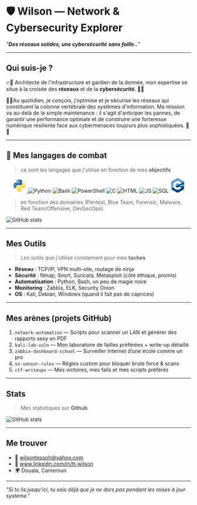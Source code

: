 # 🛡️ Wilson — Network & Cybersecurity Explorer

*"**Des réseaux solides, une cybersécurité sans faille..**"*

---

## Qui suis-je ?
🔥🧠 Architecte de l'infrastructure et gardien de la donnée, mon expertise se situe à la croisée des **réseaux** et de la **cybersécurité**. 🧠🔥

🎯🎯Au quotidien, je conçois, j'optimise et je sécurise les réseaux qui constituent la colonne vertébrale des systèmes d'information. Ma mission va au-delà de la simple maintenance : il s'agit d'anticiper les pannes, de garantir une performance optimale et de construire une forteresse numérique résiliente face aux cybermenaces toujours plus sophistiquées. 🎯🎯

---

## 🧠 Mes langages de combat

>ce sont les langages que j'utilise en fonction de mes **objectifs**
<p align="center">
  <a href="https://www.python.org" target="_blank" rel="noreferrer"> <img src="https://raw.githubusercontent.com/devicons/devicon/master/icons/python/python-original.svg" alt="python" width="40" height="40"/> </a>
  <img src="https://img.shields.io/badge/Python-%233776AB.svg?style=for-the-badge&logo=python&logoColor=white" alt="Python" />
  <img src="https://img.shields.io/badge/Bash/Shell-%234EAA25.svg?style=for-the-badge&logo=gnu-bash&logoColor=white" alt="Bash" />
  <img src="https://img.shields.io/badge/PowerShell-%235391FE.svg?style=for-the-badge&logo=powershell&logoColor=white" alt="PowerShell" />
  <img src="https://img.shields.io/badge/C-%2300599C.svg?style=for-the-badge&logo=c&logoColor=white" alt="C" />
  <img src="https://img.shields.io/badge/HTML5-%23E34F26.svg?style=for-the-badge&logo=html5&logoColor=white" alt="HTML" />
  <img src="https://img.shields.io/badge/JavaScript-%23F7DF1E.svg?style=for-the-badge&logo=javascript&logoColor=black" alt="JS" />
  <img src="https://img.shields.io/badge/SQL-%234479A1.svg?style=for-the-badge&logo=mysql&logoColor=white" alt="SQL" />
  <a href="https://www.w3schools.com/cpp/" target="_blank" rel="noreferrer"> <img src="https://raw.githubusercontent.com/devicons/devicon/master/icons/cplusplus/cplusplus-original.svg" alt="cplusplus" width="40" height="40"/> </a> 
  
</p>

>en fonction des domaines (Pentest, Blue Team, Forensic, Malware, Red Team/Offensive, DevSecOps).

![GitHub stats](https://github-readme-stats.vercel.app/api/top-langs/?username=moi-237&layout=compact&theme=radical)

---

## Mes Outils
> Les outils que j'utilise constament pour mes **taches** 
- **Réseau** : TCP/IP, VPN multi-site, routage de ninja  
- **Sécurité** : Nmap, Snort, Suricata, Metasploit (côté éthique, promis)  
- **Automatisation** : Python, Bash, un peu de magie noire  
- **Monitoring** : Zabbix, ELK, Security Onion  
- **OS** : Kali, Debian, Windows (quand il fait pas de caprices)

---

## Mes arènes (projets GitHub)
1. `network-automation` — Scripts pour scanner un LAN et générer des rapports sexy en PDF  
2. `kali-lab-vuln` — Mon laboratoire de failles préférées + write-up détaillé  
3. `zabbix-dashboard-school` — Surveiller Internet d’une école comme un pro  
4. `so-sensor-rules` — Règles custom pour bloquer brute force & scans  
5. `ctf-writeups` — Mes victoires, mes fails et mes scripts préférés

---

## Stats
> Mes statistiques sur **Github**

![GitHub stats](https://github-readme-stats.vercel.app/api?username=moi-237&show_icons=true&theme=radical)

---

## Me trouver
- 📧 wilsontessoh@yahoo.com  
- 💼 www.linkedin.com/in/tt-wilson
- 🌍 Douala, Cameroun

---

*"Si tu lis jusqu’ici, tu sais déjà que je ne dors pas pendant les mises à jour système."*
